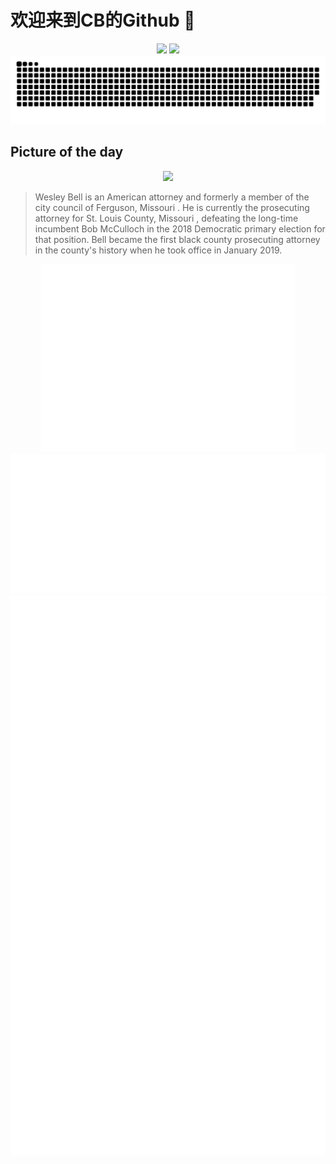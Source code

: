 
# 欢迎来到CB的Github 👋

<div align="center">
  <img height="137px" src="https://github-readme-stats.vercel.app/api?username=SuperCB&show_icons=true&theme=radical" />
  <img height="137px" src="https://github-readme-stats.vercel.app/api/top-langs/?username=SuperCB&hide_title=true&hide_border=true&layout=compact&langs_count=6&text_color=000&icon_color=fff" />
</div>


<div align="center">
    <img src="./contribution-snake/github-contribution-grid-snake.svg" />
</div>



## Picture of the day
<div align="center">
  <img width=400px src="https://upload.wikimedia.org/wikipedia/commons/thumb/a/ac/Wesley_Bell_2014_-_edit2.jpg/450px-Wesley_Bell_2014_-_edit2.jpg" />
</div>

>Wesley Bell  is an American attorney and formerly a member of the city council of  Ferguson, Missouri . He is currently the prosecuting attorney for  St. Louis County, Missouri , defeating the long-time incumbent  Bob McCulloch  in the 2018  Democratic  primary election for that position. Bell became the first black  county prosecuting attorney  in the county's history when he took office in January 2019.



<div align="center">
  <img height="300px" src="base_metrics.svg" />
  <img  src="metrics.plugin.calendar.full.svg" />
</div>


<div align="center">
  <img  src="plugin_metrics.svg" /> 
</div>
